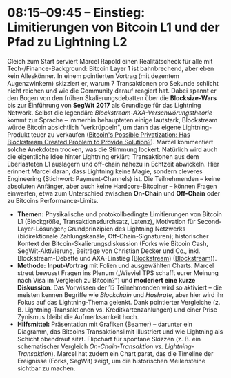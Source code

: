 # 08:15–09:45 – Einstieg: Limitierungen von Bitcoin L1 und der Pfad zu Lightning L2
Gleich zum Start serviert Marcel Rapold einen Realitätscheck für alle mit Tech-/Finance-Background: Bitcoin Layer 1 ist bahnbrechend, aber eben kein Alleskönner. In einem pointierten Vortrag (mit dezentem Augenzwinkern) skizziert er, warum 7 Transaktionen pro Sekunde schlicht nicht reichen und wie die Community darauf reagiert hat. Dabei spannt er den Bogen von den frühen Skalierungsdebatten über die **Blocksize-Wars** bis zur Einführung von **SegWit 2017** als Grundlage für das Lightning Network. Selbst die legendäre *Blockstream-AXA-Verschwörungstheorie* kommt zur Sprache – immerhin behaupteten einige lautstark, Blockstream würde Bitcoin absichtlich "verkrüppeln", um dann das eigene Lightning-Produkt teuer zu verkaufen ([Bitcoin's Possible Privatization: Has Blockstream Created Problem to Provide Solution?](https://cointelegraph.com/news/bitcoins-possible-privatization-has-blockstream-created-problem-to-provide-solution#:~:text=%3E%20%E2%80%9CThese%20Blockstream,%E2%80%9D)). Marcel kommentiert solche Anekdoten trocken, was die Stimmung lockert. Natürlich wird auch die eigentliche Idee hinter Lightning erklärt: Transaktionen aus dem überlasteten L1 auslagern und off-chain nahezu in Echtzeit abwickeln. Hier erinnert Marcel daran, dass Lightning keine Magie, sondern cleveres Engineering (Stichwort: Payment-Channels) ist. Die Teilnehmenden – keine absoluten Anfänger, aber auch keine Hardcore-Bitcoiner – können Fragen einwerfen, etwa zum Unterschied zwischen **On-Chain** und **Off-Chain** oder zu Bitcoins Performance-Limits.

- **Themen:** Physikalische und protokollbedingte Limitierungen von Bitcoin L1 (Blockgröße, Transaktionsdurchsatz, Latenz), Motivation für Second-Layer-Lösungen; Grundprinzipien des Lightning Netzwerks (bidirektionale Zahlungskanäle, Off-Chain-Signaturen); historischer Kontext der Bitcoin-Skalierungsdiskussion (Forks wie Bitcoin Cash, SegWit-Aktivierung, Beiträge von Christian Decker und Co., inkl. Blockstream-Debatte und AXA-Einstieg ([Blockstream](https://blog.blockstream.com/en-blockstream-new-investors-55-million-series-a/#:~:text=Our%20latest%20round%20was%20led,joined%20our%20Board%20of%20Directors)) ([Blockstream](https://blog.blockstream.com/en-blockstream-new-investors-55-million-series-a/#:~:text=%E2%80%9CWe%20are%20convinced%20that%20blockchain,%E2%80%9D))).
- **Methode:** **Input-Vortrag** mit Folien und ausgewählten Charts. Marcel streut bewusst Fragen ins Plenum („Wieviel TPS schafft eurer Meinung nach Visa im Vergleich zu Bitcoin?“) und **moderiert eine kurze Diskussion**. Das Vorwissen der 15 Teilnehmenden wird so aktiviert – die meisten kennen Begriffe wie *Blockchain* und *Hashrate*, aber hier wird ihr Fokus auf das Lightning-Thema gelenkt. Dank pointierter Vergleiche (z. B. Lightning-Transaktionen vs. Kreditkartenzahlungen) und einer Prise Zynismus bleibt die Aufmerksamkeit hoch.
- **Hilfsmittel:** Präsentation mit Grafiken (Beamer) – darunter ein Diagramm, das Bitcoins Transaktionslimit illustriert und wie Lightning als Schicht obendrauf sitzt. Flipchart für spontane Skizzen (z. B. ein schematischer Vergleich *On-Chain-Transaktion vs. Lightning-Transaktion*). Marcel hat zudem ein Chart parat, das die Timeline der Ereignisse (Forks, SegWit) zeigt, um die historischen Meilensteine sichtbar zu machen. 
